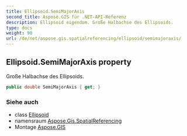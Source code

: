 ```yaml
---
title: Ellipsoid.SemiMajorAxis
second_title: Aspose.GIS für .NET-API-Referenz
description: Ellipsoid eigendom. Große Halbachse des Ellipsoids.
type: docs
weight: 90
url: /de/net/aspose.gis.spatialreferencing/ellipsoid/semimajoraxis/
---
```

## Ellipsoid.SemiMajorAxis property

Große Halbachse des Ellipsoids.

```csharp
public double SemiMajorAxis { get; }
```

### Siehe auch

* class [Ellipsoid](../)
* namensraum [Aspose.Gis.SpatialReferencing](../../ellipsoid/)
* Montage [Aspose.GIS](../../../)


